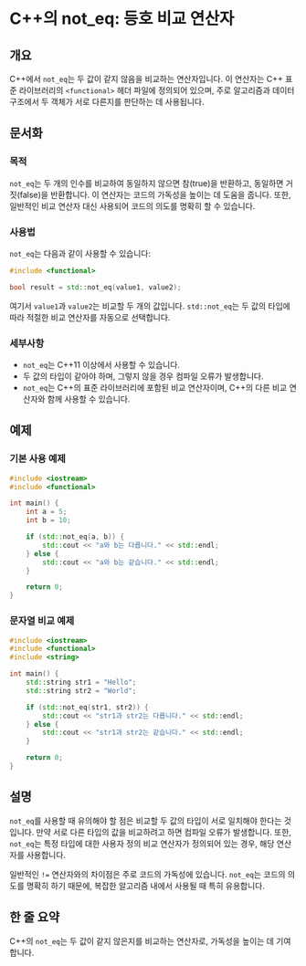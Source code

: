 <!--
Meta Description: # C++의 not_eq: 등호 비교 연산자 ## 개요 C++에서 `not_eq`는 두 값이 같지 않음을 비교하는 연산자입니다. 이 연산자는 C++ 표준 라이브러리의 `<functional>` 헤더 파일에 정의되어 있으며, 주로 알고리즘과 데이터 구조에서 두 객체가 서...
Meta Keywords: not_eq, std, include, 있습니다, functional
-->

# C++의 not_eq: 등호 비교 연산자

## 개요
C++에서 `not_eq`는 두 값이 같지 않음을 비교하는 연산자입니다. 이 연산자는 C++ 표준 라이브러리의 `<functional>` 헤더 파일에 정의되어 있으며, 주로 알고리즘과 데이터 구조에서 두 객체가 서로 다른지를 판단하는 데 사용됩니다.

## 문서화

### 목적
`not_eq`는 두 개의 인수를 비교하여 동일하지 않으면 참(true)을 반환하고, 동일하면 거짓(false)을 반환합니다. 이 연산자는 코드의 가독성을 높이는 데 도움을 줍니다. 또한, 일반적인 비교 연산자 대신 사용되어 코드의 의도를 명확히 할 수 있습니다.

### 사용법
`not_eq`는 다음과 같이 사용할 수 있습니다:

```cpp
#include <functional>

bool result = std::not_eq(value1, value2);
```

여기서 `value1`과 `value2`는 비교할 두 개의 값입니다. `std::not_eq`는 두 값의 타입에 따라 적절한 비교 연산자를 자동으로 선택합니다.

### 세부사항
- `not_eq`는 C++11 이상에서 사용할 수 있습니다.
- 두 값의 타입이 같아야 하며, 그렇지 않을 경우 컴파일 오류가 발생합니다.
- `not_eq`는 C++의 표준 라이브러리에 포함된 비교 연산자이며, C++의 다른 비교 연산자와 함께 사용할 수 있습니다.

## 예제

### 기본 사용 예제
```cpp
#include <iostream>
#include <functional>

int main() {
    int a = 5;
    int b = 10;

    if (std::not_eq(a, b)) {
        std::cout << "a와 b는 다릅니다." << std::endl;
    } else {
        std::cout << "a와 b는 같습니다." << std::endl;
    }

    return 0;
}
```

### 문자열 비교 예제
```cpp
#include <iostream>
#include <functional>
#include <string>

int main() {
    std::string str1 = "Hello";
    std::string str2 = "World";

    if (std::not_eq(str1, str2)) {
        std::cout << "str1과 str2는 다릅니다." << std::endl;
    } else {
        std::cout << "str1과 str2는 같습니다." << std::endl;
    }

    return 0;
}
```

## 설명
`not_eq`를 사용할 때 유의해야 할 점은 비교할 두 값의 타입이 서로 일치해야 한다는 것입니다. 만약 서로 다른 타입의 값을 비교하려고 하면 컴파일 오류가 발생합니다. 또한, `not_eq`는 특정 타입에 대한 사용자 정의 비교 연산자가 정의되어 있는 경우, 해당 연산자를 사용합니다.

일반적인 `!=` 연산자와의 차이점은 주로 코드의 가독성에 있습니다. `not_eq`는 코드의 의도를 명확히 하기 때문에, 복잡한 알고리즘 내에서 사용될 때 특히 유용합니다.

## 한 줄 요약
C++의 `not_eq`는 두 값이 같지 않은지를 비교하는 연산자로, 가독성을 높이는 데 기여합니다.
